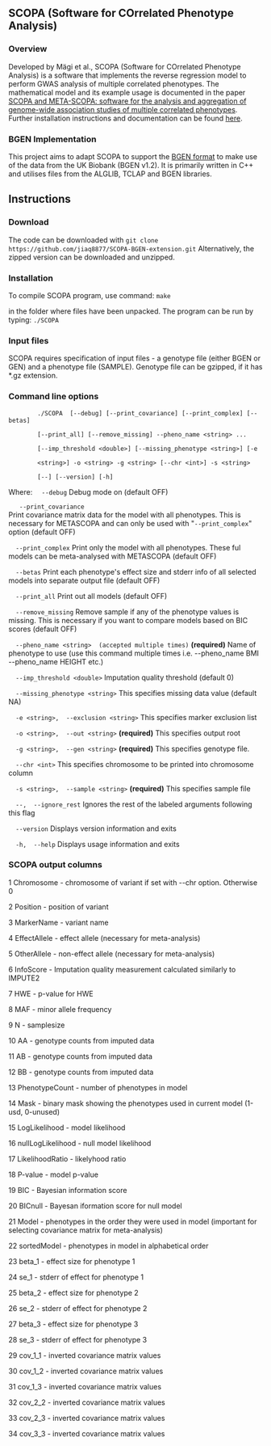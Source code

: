 ## SCOPA (Software for COrrelated Phenotype Analysis)
### Overview
Developed by Mägi et al., SCOPA (Software for COrrelated Phenotype Analysis) is a software that implements the reverse regression model to perform GWAS analysis of multiple correlated phenotypes. The mathematical model and its example usage is documented in the paper [SCOPA and META-SCOPA: software for the analysis and aggregation of genome-wide association studies of multiple correlated phenotypes](https://bmcbioinformatics.biomedcentral.com/articles/10.1186/s12859-016-1437-3). Further installation instructions and documentation can be found [here](https://genomics.ut.ee/en/tools). 

### BGEN Implementation
This project aims to adapt SCOPA to support the [BGEN format](https://www.well.ox.ac.uk/~gav/bgen_format/) to make use of the data from the UK Biobank (BGEN v1.2). It is primarily written in C++ and utilises files from the ALGLIB, TCLAP and BGEN libraries. 

## Instructions
### Download
The code can be downloaded with `git clone https://github.com/jiaq8877/SCOPA-BGEN-extension.git`
Alternatively, the zipped version can be downloaded and unzipped.
### Installation
To compile SCOPA program, use command: 
`make` 

in the folder where files have been unpacked. The program can be run by typing: 
`./SCOPA
`
### Input files
SCOPA requires specification of input files - a genotype file (either BGEN or GEN) and a phenotype file (SAMPLE). Genotype file can be gzipped, if it has *.gz extension.

### Command line options
            ./SCOPA  [--debug] [--print_covariance] [--print_complex] [--betas]
            
            [--print_all] [--remove_missing] --pheno_name <string> ... 

            [--imp_threshold <double>] [--missing_phenotype <string>] [-e

            <string>] -o <string> -g <string> [--chr <int>] -s <string>

            [--] [--version] [-h]
Where: 
`   --debug
`        Debug mode on (default OFF)
        
`   --print_covariance`        
Print covariance matrix data for the model with all phenotypes. This is necessary for METASCOPA and can only be used with "`--print_complex`" option (default OFF)

`   --print_complex
`
Print only the model with all phenotypes. These ful models can be meta-analysed with METASCOPA (default OFF)

`   --betas
`
Print each phenotype's effect size and stderr info of all selected models into separate output file (default OFF)

`   --print_all
`
Print out all models (default OFF)

`   --remove_missing
`
Remove sample if any of the phenotype values is missing. This is necessary if you want to compare models based on BIC scores (default OFF)

`   --pheno_name <string>  (accepted multiple times)
`
**(required)**  Name of phenotype to use (use this command multiple times i.e. --pheno_name BMI --pheno_name HEIGHT etc.)

`   --imp_threshold <double>
`
Imputation quality threshold (default 0)

`   --missing_phenotype <string>
`
This specifies missing data value (default NA)

`   -e <string>,  --exclusion <string>
`
This specifies marker exclusion list

`   -o <string>,  --out <string>
`
**(required)**  This specifies output root

`   -g <string>,  --gen <string>
`
**(required)**  This specifies genotype file.

`   --chr <int>
`
This specifies chromosome to be printed into chromosome column

`   -s <string>,  --sample <string>
`
**(required)** This specifies sample file

`   --,  --ignore_rest
`
Ignores the rest of the labeled arguments following this flag

`   --version
`
Displays version information and exits

`   -h,  --help
`
Displays usage information and exits
           
### SCOPA output columns
1     Chromosome - chromosome of variant if set with --chr option. Otherwise 0

2     Position - position of variant

3     MarkerName - variant name

4     EffectAllele - effect allele (necessary for meta-analysis)

5     OtherAllele - non-effect allele (necessary for meta-analysis)

6     InfoScore -  Imputation quality measurement calculated similarly to IMPUTE2

7     HWE - p-value for HWE

8     MAF - minor allele frequency

9     N - samplesize

10    AA - genotype counts from imputed data

11    AB - genotype counts from imputed data

12    BB - genotype counts from imputed data

13    PhenotypeCount - number of phenotypes in model

14    Mask - binary mask showing the phenotypes used in current model (1-usd, 0-unused)

15    LogLikelihood - model likelihood

16    nullLogLikelihood - null model likelihood

17    LikelihoodRatio - likelyhood ratio

18    P-value - model p-value

19    BIC - Bayesian information score

20    BICnull - Bayesan iformation score for null model

21    Model - phenotypes in the order they were used in model (important for selecting covariance matrix for meta-analysis)

22    sortedModel - phenotypes in model in alphabetical order

23    beta_1 - effect size for phenotype 1

24    se_1 - stderr of effect for phenotype 1

25    beta_2 - effect size for phenotype 2

26    se_2 - stderr of effect for phenotype 2

27    beta_3 - effect size for phenotype 3

28    se_3 - stderr of effect for phenotype 3

29    cov_1_1 - inverted covariance matrix values

30    cov_1_2 - inverted covariance matrix values

31    cov_1_3 - inverted covariance matrix values

32    cov_2_2 - inverted covariance matrix values

33    cov_2_3 - inverted covariance matrix values

34    cov_3_3 - inverted covariance matrix values
